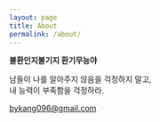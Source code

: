 ```yaml
---
layout: page
title: About
permalink: /about/
---
```

**불환인지불기지 환기무능야**<br/>

남들이 나를 알아주지 않음을 걱정하지 말고,<br/>
내 능력이 부족함을 걱정하라.

[bykang096@gmail.com](mailto:bykang096@gmail.com)